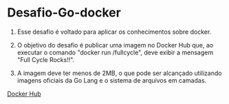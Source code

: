 # Desafio-Go-docker

1. Esse desafio é voltado para aplicar os conhecimentos sobre docker. 

2. O objetivo do desafio é publicar uma imagem no Docker Hub que, ao executar o comando "docker run <seu-user>/fullcycle", deve exibir a mensagem "Full Cycle Rocks!!". 

3. A imagem deve ter menos de 2MB, o que pode ser alcançado utilizando imagens oficiais da Go Lang e o sistema de arquivos em camadas.

[Docker Hub](https://hub.docker.com/r/luccasyuri/fullcycle)
